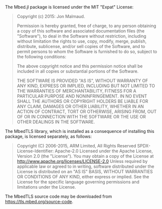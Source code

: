 The Mbed.jl package is licensed under the MIT "Expat" License:

> Copyright (c) 2015: Jon Malmaud.
>
> Permission is hereby granted, free of charge, to any person obtaining
> a copy of this software and associated documentation files (the
> "Software"), to deal in the Software without restriction, including
> without limitation the rights to use, copy, modify, merge, publish,
> distribute, sublicense, and/or sell copies of the Software, and to
> permit persons to whom the Software is furnished to do so, subject to
> the following conditions:
>
> The above copyright notice and this permission notice shall be
> included in all copies or substantial portions of the Software.
>
> THE SOFTWARE IS PROVIDED "AS IS", WITHOUT WARRANTY OF ANY KIND,
> EXPRESS OR IMPLIED, INCLUDING BUT NOT LIMITED TO THE WARRANTIES OF
> MERCHANTABILITY, FITNESS FOR A PARTICULAR PURPOSE AND NONINFRINGEMENT.
> IN NO EVENT SHALL THE AUTHORS OR COPYRIGHT HOLDERS BE LIABLE FOR ANY
> CLAIM, DAMAGES OR OTHER LIABILITY, WHETHER IN AN ACTION OF CONTRACT,
> TORT OR OTHERWISE, ARISING FROM, OUT OF OR IN CONNECTION WITH THE
> SOFTWARE OR THE USE OR OTHER DEALINGS IN THE SOFTWARE.

The MbedTLS library, which is installed as a consequence of installing this package,
is licensed separately, as follows:

> Copyright (C) 2006-2015, ARM Limited, All Rights Reserved
> SPDX-License-Identifier: Apache-2.0
> Licensed under the Apache License, Version 2.0 (the "License").
> You may obtain a copy of the License at
> http://www.apache.org/licenses/LICENSE-2.0
> Unless required by applicable law or agreed to in writing, software
> distributed under the License is distributed on an "AS IS" BASIS, WITHOUT
> WARRANTIES OR CONDITIONS OF ANY KIND, either express or implied.
> See the License for the specific language governing permissions and
> limitations under the License.

The MbedTLS source code may be downloaded from https://tls.mbed.org/source-code.
